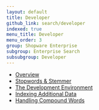 ```yaml
---
layout: default
title: Developer
github_link: search/developer
indexed: true
menu_title: Developer
menu_order: 3
group: Shopware Enterprise
subgroup: Enterprise Search
subsubgroup: Developer
---
```


<ul class="guide-list">
    <li><a href="{{ site.url }}/search/developer/overview">Overview</a></li>
    <li><a href="{{ site.url }}/search/developer/stopwords_stemmer">Stopwords & Stemmer</a></li>
    <li><a href="{{ site.url }}/search/developer/environment">The Development Environment</a></li>
    <li><a href="{{ site.url }}/search/developer/indexing">Indexing Additional Data</a></li>
    <li><a href="{{ site.url }}/search/developer/compound_words">Handling Compound Words</a></li>
</ul>
